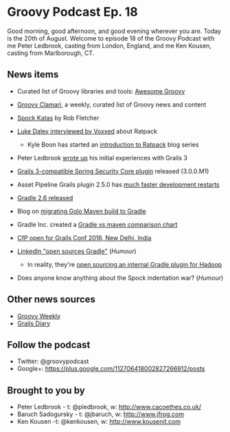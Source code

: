 # Groovy Podcast Ep. 18

Good morning, good afternoon, and good evening wherever you are. Today is the 20th of August. Welcome to episode 18 of the Groovy Podcast with me Peter Ledbrook, casting from London, England, and me Ken Kousen, casting from Marlborough, CT.

## News items

* Curated list of Groovy libraries and tools: [Awesome Groovy](https://github.com/kdabir/awesome-groovy)

* [Groovy Clamari](http://groovycalamari.com/issues/11), a weekly, curated list of Groovy news and content

* [Spock Katas](https://github.com/robfletcher/spock-katas) by Rob Fletcher

* [Luke Daley interviewed by Voxxed](https://www.voxxed.com/blog/2015/08/ratpack-the-java-8-web-framework-for-independent-thinkers/) about Ratpack
  * Kyle Boon has started an [introduction to Ratpack](http://kyleboon.org/blog/2015/08/05/zero-to-ratpack/) blog series

* Peter Ledbrook [wrote up](http://blog.cacoethes.co.uk/groovyandgrails/exploring-grails-3) his initial experiences with Grails 3

* [Grails 3-compatible Spring Security Core plugin](https://bintray.com/grails/plugins/org.grails.plugins%3Aspring-security-core/view) released (3.0.0.M1)

* Asset Pipeline Grails plugin 2.5.0 has [much faster development restarts](https://twitter.com/davydotcom/status/631793585772494848)

* [Gradle 2.6 released](https://discuss.gradle.org/t/gradle-2-6-released/11092)
 
* Blog on [migrating Golo Maven build to Gradle](https://julien.ponge.org/blog/an-experiment-in-maven-to-gradle-migration/)

* Gradle Inc. created a [Gradle vs maven comparison chart](http://gradle.org/maven_vs_gradle/)

* [CfP open for Grails Conf 2016, New Delhi, India](http://grailsconf.in/)

* [LinkedIn "open sources Gradle"](http://www.itbusinessedge.com/blogs/it-unmasked/linkedin-makes-hadoop-tools-available-as-open-source-project.html) (_Humour_)
  * In reality, they're [open sourcing an internal Gradle plugin for Hadoop](https://engineering.linkedin.com/hadoop/open-sourcing-linkedin-gradle-plugin-and-dsl-apache-hadoop)

* Does anyone know anything about the Spock indentation war? (_Humour_)

## Other news sources

* [Groovy Weekly](http://glaforge.appspot.com/category/Groovy%20Weekly)
* [Grails Diary](http://grydeske.net/news/index)

## Follow the podcast

* Twitter: @groovypodcast
* Google+: https://plus.google.com/112706418002827266912/posts

## Brought to you by

* Peter Ledbrook - t: @pledbrook, w: http://www.cacoethes.co.uk/
* Baruch Sadogursky - t: @jbaruch, w: http://www.jfrog.com
* Ken Kousen -t: @kenkousen, w: http://www.kousenit.com

